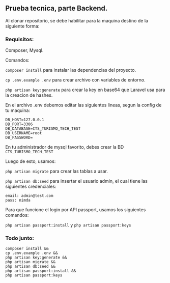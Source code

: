 ## Prueba tecnica, parte Backend.

Al clonar repositorio, se debe habilitar para la maquina destino de la siguiente forma:

### Requisitos:

Composer, Mysql.

Comandos:

`composer install` para instalar las dependencias del proyecto.

`cp .env.example .env` para crear archivo con variables de entorno.

`php artisan key:generate` para crear la key en base64 que Laravel usa para la creacion de hashes.

En el archivo .env debemos editar las siguientes lineas, segun la config de tu maquina:

```DB_CONNECTION=mysql
DB_HOST=127.0.0.1
DB_PORT=3306
DB_DATABASE=CTS_TURISMO_TECH_TEST
DB_USERNAME=root
DB_PASSWORD=
```

En tu administrador de mysql favorito, debes crear la BD `CTS_TURISMO_TECH_TEST`

Luego de esto, usamos:

`php artisan migrate` para crear las tablas a usar.

`php artisan db:seed` para insertar el usuario admin, el cual tiene las siguientes credenciales:

```
email: admin@test.com
pass: nimda
```

Para que funcione el login por API passport, usamos los siguientes comandos:

`php artisan passport:install` y `php artisan passport:keys`

### Todo junto:

```
composer install &&
cp .env.example .env &&
php artisan key:generate &&
php artisan migrate &&
php artisan db:seed &&
php artisan passport:install &&
php artisan passport:keys
```
